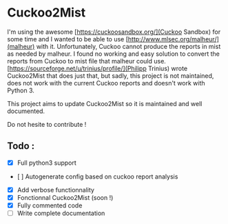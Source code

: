 # Cuckoo2Mist

I'm using the awesome [https://cuckoosandbox.org/](Cuckoo Sandbox) for some time and I wanted to be able to use [http://www.mlsec.org/malheur/](malheur) with it. 
Unfortunately, Cuckoo cannot produce the reports in mist as needed by malheur. I found no working and easy solution to convert the reports from Cuckoo to mist file that malheur could use. [https://sourceforge.net/u/trinius/profile/](Philipp Trinius) wrote Cuckoo2Mist that does just that, but sadly, this project is not maintained, does not work with the current Cuckoo reports and doesn't work with Python 3.

This project aims to update Cuckoo2Mist so it is maintained and well documented.

Do not hesite to contribute !

## Todo :
- [x] Full python3 support
- [ ] Autogenerate config based on cuckoo report analysis
- [x] Add verbose functionnality
- [x] Fonctionnal Cuckoo2Mist (soon !)
- [x] Fully commented code
- [ ] Write complete documentation

